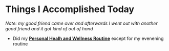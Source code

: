 # Things I Accomplished Today

_Note: my good friend came over and afterwards I went out with another good friend and it got kind of out of hand_

- Did my **[Personal Healh and Wellness Routine](../../Routines/personal-health-and-wellness-routine-2024-week-5.md)** except for my evenening routine
